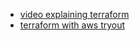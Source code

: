 - [video explaining terraform](https://www.youtube.com/watch?v=l5k1ai_GBDE)
- [terraform with aws tryout](https://developer.hashicorp.com/terraform/tutorials/aws-get-started/infrastructure-as-code)